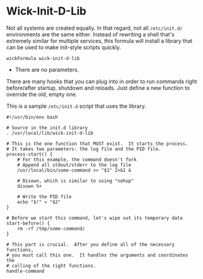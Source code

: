 Wick-Init-D-Lib
===============

Not all systems are created equally.  In that regard, not all `/etc/init.d/` environments are the same either.  Instead of rewriting a shell that's extremely similar for multiple services, this formula will install a library that can be used to make init-style scripts quickly.

    wickFormula wick-init-d-lib

* There are no parameters.

There are many hooks that you can plug into in order to run commands right before/after startup, shutdown and reloads.  Just define a new function to override the old, empty one.

This is a sample `/etc/init.d` script that uses the library.

    #!/usr/bin/env bash

    # Source in the init.d library
    . /usr/local/lib/wick-init-d-lib

    # This is the one function that MUST exist.  It starts the process.
    # It takes two parameters: the log file and the PID file.
    process-start() {
        # For this example, the command doesn't fork
        # Append all stdout/stderr to the log file
        /usr/local/bin/some-command >> "$1" 2>&1 &

        # Disown, which is similar to using "nohup"
        disown %+

        # Write the PID file
        echo "$!" > "$2"
    }

    # Before we start this command, let's wipe out its temporary data
    start-before() {
        rm -rf /tmp/some-command/
    }

    # This part is crucial.  After you define all of the necessary functions,
    # you must call this one.  It handles the arguments and coordinates the
    # calling of the right functions.
    handle-command
